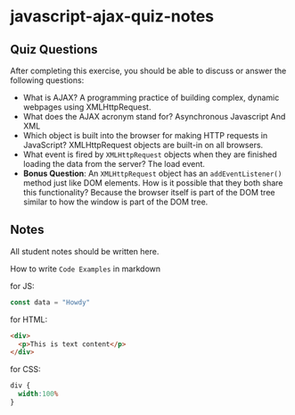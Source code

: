 # javascript-ajax-quiz-notes

## Quiz Questions

After completing this exercise, you should be able to discuss or answer the following questions:

- What is AJAX?
A programming practice of building complex, dynamic webpages using XMLHttpRequest.
- What does the AJAX acronym stand for?
Asynchronous Javascript And XML
- Which object is built into the browser for making HTTP requests in JavaScript?
XMLHttpRequest objects are built-in on all browsers.
- What event is fired by `XMLHttpRequest` objects when they are finished loading the data from the server?
The load event.
- **Bonus Question**: An `XMLHttpRequest` object has an `addEventListener()` method just like DOM elements. How is it possible that they both share this functionality?
Because the browser itself is part of the DOM tree similar to how the window is part of the DOM tree.

## Notes

All student notes should be written here.


How to write `Code Examples` in markdown

for JS:
```javascript
const data = "Howdy"
```

for HTML:
```html
<div>
  <p>This is text content</p>
</div>
```

for CSS:
```css
div {
  width:100%
}
```

